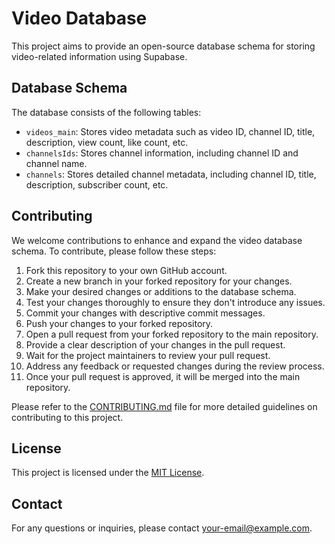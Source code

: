 # Video Database

This project aims to provide an open-source database schema for storing video-related information using Supabase.

## Database Schema

The database consists of the following tables:

- `videos_main`: Stores video metadata such as video ID, channel ID, title, description, view count, like count, etc.
- `channelsIds`: Stores channel information, including channel ID and channel name.
- `channels`: Stores detailed channel metadata, including channel ID, title, description, subscriber count, etc.

## Contributing

We welcome contributions to enhance and expand the video database schema. To contribute, please follow these steps:

1. Fork this repository to your own GitHub account.
2. Create a new branch in your forked repository for your changes.
3. Make your desired changes or additions to the database schema.
4. Test your changes thoroughly to ensure they don't introduce any issues.
5. Commit your changes with descriptive commit messages.
6. Push your changes to your forked repository.
7. Open a pull request from your forked repository to the main repository.
8. Provide a clear description of your changes in the pull request.
9. Wait for the project maintainers to review your pull request.
10. Address any feedback or requested changes during the review process.
11. Once your pull request is approved, it will be merged into the main repository.

Please refer to the [CONTRIBUTING.md](CONTRIBUTING.md) file for more detailed guidelines on contributing to this project.

## License

This project is licensed under the [MIT License](LICENSE).

## Contact

For any questions or inquiries, please contact [your-email@example.com](mailto:your-email@example.com).
